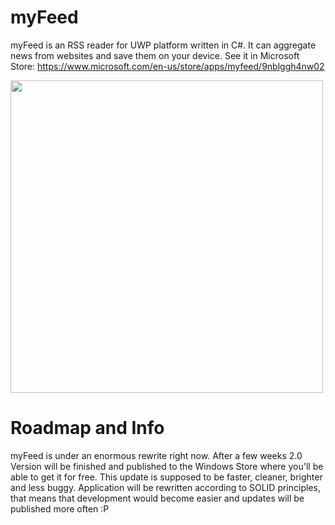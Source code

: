 
# myFeed
myFeed is an RSS reader for UWP platform written in C#. It can aggregate news from websites and save them on your device. See it in Microsoft Store: https://www.microsoft.com/en-us/store/apps/myfeed/9nblggh4nw02

<img src="https://worldbeater.github.io/mockups/myFeed.png" width="500"/>

# Roadmap and Info
myFeed is under an enormous rewrite right now. After a few weeks 2.0 Version will be finished and published to the Windows Store where you'll be able to get it for free. This update is supposed to be faster, cleaner, brighter and less buggy. Application will be rewritten according to SOLID principles, that means that development would become easier and updates will be published more often :P
